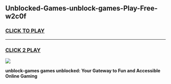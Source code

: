 
## Unblocked-Games-unblock-games-Play-Free-w2c0f
<h3>
<a href="https://premium76.site?title=unblock-games&ref=15A">CLICK TO PLAY</a></h3>
<hr>

<h3>
<a href="https://premium76.site?title=unblock-games&ref=15A">CLICK 2 PLAY</a>
  
</h3>

<a href="https://premium76.site?title=unblock-games&ref=15A"><img src="https://clearcache.store/games.png"></a>


**unblock-games games unblocked: Your Gateway to Fun and Accessible Online Gaming**
